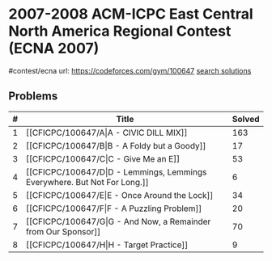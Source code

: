 # 2007-2008 ACM-ICPC East Central North America Regional Contest (ECNA 2007)

#contest/ecna
url: https://codeforces.com/gym/100647
[search solutions](https://www.google.com/search?q=Solution+OR+題解+2007-2008+ACM-ICPC+East+Central+North+America+Regional+Contest+(ECNA+2007))

## Problems

| # | Title | Solved |
| --- | --- | --- |
|1|[[CFICPC/100647/A\|A - CIVIC DILL MIX]]|163|
|2|[[CFICPC/100647/B\|B - A Foldy but a Goody]]|17|
|3|[[CFICPC/100647/C\|C - Give Me an E]]|53|
|4|[[CFICPC/100647/D\|D - Lemmings, Lemmings Everywhere. But Not For Long.]]|6|
|5|[[CFICPC/100647/E\|E - Once Around the Lock]]|34|
|6|[[CFICPC/100647/F\|F - A Puzzling Problem]]|20|
|7|[[CFICPC/100647/G\|G - And Now, a Remainder from Our Sponsor]]|70|
|8|[[CFICPC/100647/H\|H - Target Practice]]|9|
